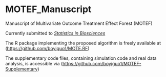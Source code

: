 # MOTEF_Manuscript
Manuscript of Multivariate Outcome Treatment Effect Forest (MOTEF)

Currently submitted to [_Statistics in Biosciences_](https://www.springer.com/journal/12561)

The R package implementing the proposed algorithm is freely available at (https://github.com/boyiguo1/MOTE.RF)

The supplementary code files, containing simulation code and real data analysis, is accessible via (https://github.com/boyiguo1/MOTEF-Supplementary)
